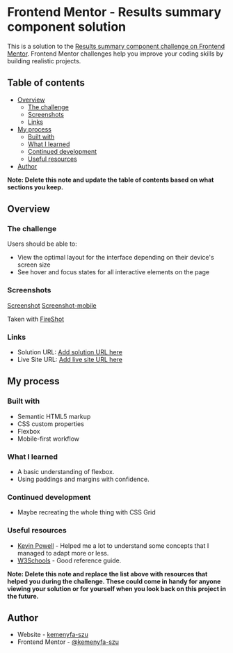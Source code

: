 # Frontend Mentor - Results summary component solution

This is a solution to the [Results summary component challenge on Frontend Mentor](https://www.frontendmentor.io/challenges/results-summary-component-CE_K6s0maV). Frontend Mentor challenges help you improve your coding skills by building realistic projects.

## Table of contents

- [Overview](#overview)
  - [The challenge](#the-challenge)
  - [Screenshots](#screenshots)
  - [Links](#links)
- [My process](#my-process)
  - [Built with](#built-with)
  - [What I learned](#what-i-learned)
  - [Continued development](#continued-development)
  - [Useful resources](#useful-resources)
- [Author](#author)

**Note: Delete this note and update the table of contents based on what sections you keep.**

## Overview

### The challenge

Users should be able to:

- View the optimal layout for the interface depending on their device's screen size
- See hover and focus states for all interactive elements on the page

### Screenshots

[Screenshot](./my-solution.jpg)
[Screenshot-mobile](./my-solution-mobile.jpg)

Taken with [FireShot](https://getfireshot.com/)

### Links

- Solution URL: [Add solution URL here](https://github.com/kemenyfa-szu/frontendmentor-002-result-summary)
- Live Site URL: [Add live site URL here](https://kemenyfa-szu.github.io/frontend-mentor/002-result-summary-component)

## My process

### Built with

- Semantic HTML5 markup
- CSS custom properties
- Flexbox
- Mobile-first workflow

### What I learned

- A basic understanding of flexbox.
- Using paddings and margins with confidence.

### Continued development

- Maybe recreating the whole thing with CSS Grid

### Useful resources

- [Kevin Powell](https://www.youtube.com/@KevinPowell) - Helped me a lot to understand some concepts that I managed to adapt more or less.
- [W3Schools](https://www.w3schools.com/) - Good reference guide.

**Note: Delete this note and replace the list above with resources that helped you during the challenge. These could come in handy for anyone viewing your solution or for yourself when you look back on this project in the future.**

## Author

- Website - [kemenyfa-szu](https://kemenyfa-szu.github.io)
- Frontend Mentor - [@kemenyfa-szu](https://www.frontendmentor.io/profile/kemenyfa-szu)
